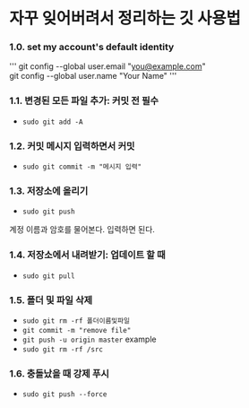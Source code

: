 자꾸 잊어버려서 정리하는 깃 사용법
======================

### 1.0. set my account's default identity

'''
git config --global user.email "you@example.com"   
git config --global user.name "Your Name"
'''

### 1.1. 변경된 모든 파일 추가: 커밋 전 필수
* `sudo git add -A`

### 1.2. 커밋 메시지 입력하면서 커밋
* `sudo git commit -m "메시지 입력"`

### 1.3. 저장소에 올리기
* `sudo git push`

 계정 이름과 암호를 물어본다. 입력하면 된다.

### 1.4. 저장소에서 내려받기: 업데이트 할 때
* `sudo git pull`

### 1.5. 폴더 및 파일 삭제
* `sudo git rm -rf 폴더이름및파일`
* `git commit -m "remove file"`
* `git push -u origin master`
example
* `sudo git rm -rf /src`

### 1.6. 충돌났을 때 강제 푸시
* `sudo git push --force`
